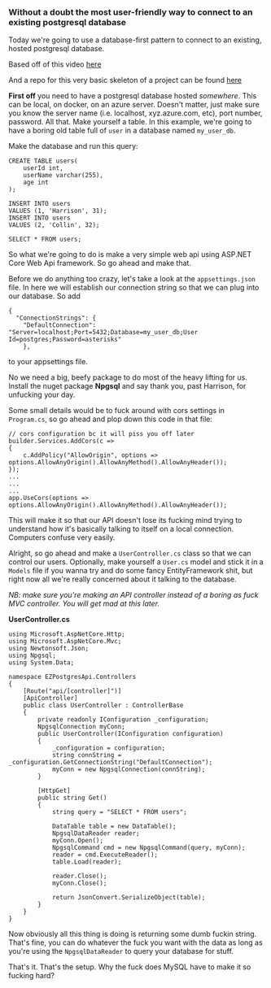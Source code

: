 ### Without a doubt the most user-friendly way to connect to an existing postgresql database

Today we're going to use a database-first pattern to connect to an existing, hosted postgresql database. 

Based off of this video [here](https://www.youtube.com/watch?v=Mpl4IWFob4I)

And a repo for this very basic skeleton of a project can be found [here](https://github.com/harrisonBarnett/EZPOstgresApi.git)

**First off** you need to have a postgresql database hosted *somewhere*. This can be local, on docker, on an azure server. Doesn't matter, just make sure you know the server name (i.e. localhost, xyz.azure.com, etc), port number, password. All that. Make yourself a table. In this example, we're going to have a boring old table full of `user` in a database named `my_user_db`.

Make the database and run this query:

```
CREATE TABLE users(
	userId int,
	userName varchar(255),
	age int
);

INSERT INTO users
VALUES (1, 'Harrison', 31);
INSERT INTO users
VALUES (2, 'Collin', 32);

SELECT * FROM users;
```
So what we're going to do is make a very simple web api using ASP.NET Core Web Api framework. So go ahead and make that.

Before we do anything too crazy, let's take a look at the `appsettings.json` file. In here we will establish our connection string so that we can plug into our database. So add

```
{
  "ConnectionStrings": {
    "DefaultConnection": "Server=localhost;Port=5432;Database=my_user_db;User Id=postgres;Password=asterisks"
	},
```
to your appsettings file.

No we need a big, beefy package to do most of the heavy lifting for us. Install the nuget package **Npgsql** and say thank you, past Harrison, for unfucking your day.

Some small details would be to fuck around with cors settings in `Program.cs`, so go ahead and plop down this code in that file:

```
// cors configuration bc it will piss you off later
builder.Services.AddCors(c =>
{
    c.AddPolicy("AllowOrigin", options => options.AllowAnyOrigin().AllowAnyMethod().AllowAnyHeader());
});
...
...
...
app.UseCors(options => options.AllowAnyOrigin().AllowAnyMethod().AllowAnyHeader());
```
This will make it so that our API doesn't lose its fucking mind trying to understand how it's basically talking to itself on a local connection. Computers confuse very easily.

Alright, so go ahead and make a `UserController.cs` class so that we can control our users. Optionally, make yourself a `User.cs` model and stick it in a `Models` file if you wanna try and do some fancy EntityFramework shit, but right now all we're really concerned about it talking to the database. 

*NB: make sure you're making an API controller instead of a boring as fuck MVC controller. You will get mad at this later.*

**UserController.cs**
```
using Microsoft.AspNetCore.Http;
using Microsoft.AspNetCore.Mvc;
using Newtonsoft.Json;
using Npgsql;
using System.Data;

namespace EZPostgresApi.Controllers
{
    [Route("api/[controller]")]
    [ApiController]
    public class UserController : ControllerBase
    {
        private readonly IConfiguration _configuration;
        NpgsqlConnection myConn;
        public UserController(IConfiguration configuration)
        {
            _configuration = configuration;
            string connString = _configuration.GetConnectionString("DefaultConnection");
            myConn = new NpgsqlConnection(connString);
        }

        [HttpGet]
        public string Get()
        {
            string query = "SELECT * FROM users";

            DataTable table = new DataTable();
            NpgsqlDataReader reader;
            myConn.Open();
            NpgsqlCommand cmd = new NpgsqlCommand(query, myConn);
            reader = cmd.ExecuteReader();
            table.Load(reader);

            reader.Close();
            myConn.Close();

            return JsonConvert.SerializeObject(table);
        }
    }
}
```
Now obviously all this thing is doing is returning some dumb fuckin string. That's fine, you can do whatever the fuck you want with the data as long as you're using the `NpgsqlDataReader` to query your database for stuff. 

That's it. That's the setup. Why the fuck does MySQL have to make it so fucking hard?
